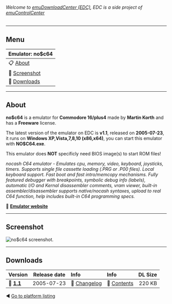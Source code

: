 ###### Welcome to [emuDownloadCenter (EDC)](https://github.com/PhoenixInteractiveNL/emuDownloadCenter/wiki/), EDC is a side project of [emuControlCenter](https://github.com/PhoenixInteractiveNL/emuControlCenter/wiki/)
***
## Menu
| **Emulator: no$c64** |
|:---------|
| :clipboard: [About](#about) |
| :sunrise: [Screenshot](#screenshot) |
| :floppy_disk: [Downloads](#downloads) |
***
## About
**no$c64** is a emulator for **Commodore 16/plus4** made by **Martin Korth** and has a **Freeware** license.

The latest version of the emulator on EDC is **v1.1**, released on **2005-07-23**, it runs on **Windows XP,Vista,7,8,10 (x86,x64)**, you can start this emulator with **NO$C64.exe**.

This emulator does **NOT** specificly need BIOS image(s) to start ROM files!

_nocash C64 emulator - Emulates cpu, memory, video, keyboard, joysticks, timers. Supports single file cassette loading (.PRG or .P00 files). Local keyboard support. Fast boot and fast intro/memcopy mechanisms. Fully featured debugger with breakpoints, symbolic debug info (labels), automatic I/O and Kernal disassembler comments, vram viewer, built-in assembler/disassembler supports native/nocash syntaxes, upload to real C64 function, help includes built-in C64 programming specs._

:link: [**Emulator website**](http://problemkaputt.de/index.htm)
***
## Screenshot
![](https://raw.githubusercontent.com/PhoenixInteractiveNL/emuDownloadCenter/master/hooks/noc64/screen.jpg "no$c64 screenshot.")
***
## Downloads
| Version  | Release date  | Info       | Info       | DL Size    |
|:---------|:-------------:|:-----------|:-----------|-----------:|
| :floppy_disk: [**1.1**](https://github.com/PhoenixInteractiveNL/edc-repo0001/raw/master/noc64/1.1.7z) | 2005-07-23 | :page_facing_up: [Changelog](https://github.com/PhoenixInteractiveNL/edc-repo0001/blob/master/noc64/1.1_changelog.txt) | :mag_right: [Contents](https://github.com/PhoenixInteractiveNL/edc-repo0001/blob/master/noc64/1.1_contents.txt) | 220 KB |

:arrow_backward: [Go to platform listing](https://github.com/PhoenixInteractiveNL/emuDownloadCenter/wiki/EDC-Platform-List)
